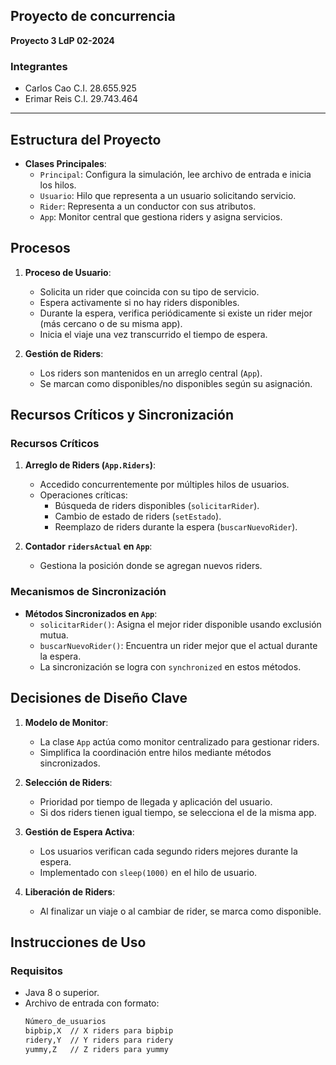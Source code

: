 ## Proyecto de concurrencia

**Proyecto 3 LdP 02-2024**

### Integrantes
- Carlos Cao C.I. 28.655.925
- Erimar Reis C.I. 29.743.464

---

## Estructura del Proyecto

- **Clases Principales**:
  - `Principal`: Configura la simulación, lee archivo de entrada e inicia los hilos.
  - `Usuario`: Hilo que representa a un usuario solicitando servicio.
  - `Rider`: Representa a un conductor con sus atributos.
  - `App`: Monitor central que gestiona riders y asigna servicios.

## Procesos

1. **Proceso de Usuario**:
   - Solicita un rider que coincida con su tipo de servicio.
   - Espera activamente si no hay riders disponibles.
   - Durante la espera, verifica periódicamente si existe un rider mejor (más cercano o de su misma app).
   - Inicia el viaje una vez transcurrido el tiempo de espera.

2. **Gestión de Riders**:
   - Los riders son mantenidos en un arreglo central (`App`).
   - Se marcan como disponibles/no disponibles según su asignación.

## Recursos Críticos y Sincronización

### Recursos Críticos
1. **Arreglo de Riders (`App.Riders`)**:
   - Accedido concurrentemente por múltiples hilos de usuarios.
   - Operaciones críticas:
     - Búsqueda de riders disponibles (`solicitarRider`).
     - Cambio de estado de riders (`setEstado`).
     - Reemplazo de riders durante la espera (`buscarNuevoRider`).

2. **Contador `ridersActual` en `App`**:
   - Gestiona la posición donde se agregan nuevos riders.

### Mecanismos de Sincronización
- **Métodos Sincronizados en `App`**:
  - `solicitarRider()`: Asigna el mejor rider disponible usando exclusión mutua.
  - `buscarNuevoRider()`: Encuentra un rider mejor que el actual durante la espera.
  - La sincronización se logra con `synchronized` en estos métodos.

## Decisiones de Diseño Clave

1. **Modelo de Monitor**:
   - La clase `App` actúa como monitor centralizado para gestionar riders.
   - Simplifica la coordinación entre hilos mediante métodos sincronizados.

2. **Selección de Riders**:
   - Prioridad por tiempo de llegada y aplicación del usuario.
   - Si dos riders tienen igual tiempo, se selecciona el de la misma app.

3. **Gestión de Espera Activa**:
   - Los usuarios verifican cada segundo riders mejores durante la espera.
   - Implementado con `sleep(1000)` en el hilo de usuario.

4. **Liberación de Riders**:
   - Al finalizar un viaje o al cambiar de rider, se marca como disponible.

## Instrucciones de Uso

### Requisitos
- Java 8 o superior.
- Archivo de entrada con formato:
  ```txt
  Número_de_usuarios
  bipbip,X  // X riders para bipbip
  ridery,Y  // Y riders para ridery
  yummy,Z   // Z riders para yummy